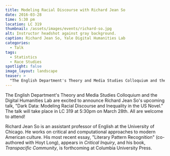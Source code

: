 ```yaml
---
title: Modeling Racial Discourse with Richard Jean So
date: 2016-03-28 
time: 5:30 pm
location: LC 319
thumbnail: /assets/images/events/richard-so.jpg
alt: Instructor headshot against gray background.
caption: Richard Jean So, Yale Digital Humanities Lab
categories: 
  - Talk
tags:
  - Statistics
  - Race Studies
spotlight: false 
image_layout: landscape
teaser: >
  "The English Department's Theory and Media Studies Colloquium and the Digital Humanities Lab are excited to announce Richard Jean So's upcoming talk, Dark Data: Modeling Racial Discourse and..."
---
```


The English Department's Theory and Media Studies Colloquium and the Digital Humanities Lab are excited to announce Richard Jean So's upcoming talk, "Dark Data: Modeling Racial Discourse and Inequality in the US Novel." The talk will take place in LC 319 at 5:30pm on March 28th. All are welcome to attend!

Richard Jean So is an assistant professor of English at the University of Chicago. He works on critical and computational approaches to modern American culture. His most recent essay, "Literary Pattern Recognition" (co-authored with Hoyt Long), appears in *Critical Inquiry*, and his book, *Transpacific Community*, is forthcoming at Columbia University Press.